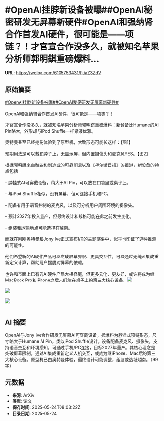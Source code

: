 # #OpenAI挂脖新设备被曝##OpenAI秘密研发无屏幕新硬件#OpenAI和强纳肾合作首发AI硬件，很可能是——项链？！才官宣合作没多久，就被知名苹果分析师郭明錤重磅爆料...

**URL**: https://weibo.com/6105753431/PtiaZ3ZdV

## 原始摘要

<a href="https://m.weibo.cn/search?containerid=231522type%3D1%26t%3D10%26q%3D%23OpenAI%E6%8C%82%E8%84%96%E6%96%B0%E8%AE%BE%E5%A4%87%E8%A2%AB%E6%9B%9D%23&amp;extparam=%23OpenAI%E6%8C%82%E8%84%96%E6%96%B0%E8%AE%BE%E5%A4%87%E8%A2%AB%E6%9B%9D%23" data-hide=""><span class="surl-text">#OpenAI挂脖新设备被曝#</span></a><a href="https://m.weibo.cn/search?containerid=231522type%3D1%26t%3D10%26q%3D%23OpenAI%E7%A7%98%E5%AF%86%E7%A0%94%E5%8F%91%E6%97%A0%E5%B1%8F%E5%B9%95%E6%96%B0%E7%A1%AC%E4%BB%B6%23&amp;extparam=%23OpenAI%E7%A7%98%E5%AF%86%E7%A0%94%E5%8F%91%E6%97%A0%E5%B1%8F%E5%B9%95%E6%96%B0%E7%A1%AC%E4%BB%B6%23" data-hide=""><span class="surl-text">#OpenAI秘密研发无屏幕新硬件#</span></a><br><br>OpenAI和强纳肾合作首发AI硬件，很可能是——项链？！<br><br>才官宣合作没多久，就被知名苹果分析师郭明錤重磅爆料：新设备比Humane的AI Pin略大，外形却与iPod Shuffle一样紧凑优雅。<br><br>奥特曼甚至已经抢先体验到了原型机，大致形态可能长这样：【图1】<br><br>预期用法是可以戴在脖子上，无显示屏，但内置摄像头和麦克风YES。【图2】<br><br>根据郭明錤来自硅谷和制造业的可靠消息以及《华尔街日报》的报道，新设备的特点包括：<br><br>- 脖挂式AI可穿戴设备，稍大于AI Pin，可以放在口袋里或桌子上。<br>    <br>- 与iPod Shuffle相似，没有屏幕，但可连接手机和PC。<br>    <br>- 配备有用于语音控制的麦克风，以及可分析用户周围环境的摄像头。<br>    <br>- 预计2027年投入量产，但最终设计和规格可能在此之前发生变化。<br>    <br>- 组装和运输地点可能选择在越南。<br><br>而就在刚刚奥特曼和Jony Ive正式宣布I/O的主题演讲中，似乎也印证了这种推测的可能性。<br><br>他们希望新的AI硬件产品可以突破屏幕界限、更具交互性，可以通过无缝AI集成重新定义计算，帮助用户摆脱对屏幕的依赖。<br><br>也许和市面上已有的AI硬件产品大相径庭，但更多元化、更友好，或许将成为继MacBook Pro和iPhone之后人们放在桌子上的第三大核心设备。<img style="" src="https://tvax2.sinaimg.cn/large/006Fd7o3ly1i1qhyjbmjnj30sg0sgwj4.jpg" referrerpolicy="no-referrer"><br><br><img style="" src="https://tvax3.sinaimg.cn/large/006Fd7o3ly1i1qhyy20jrj30u00whgzj.jpg" referrerpolicy="no-referrer"><br><br><img style="" src="https://tvax2.sinaimg.cn/large/006Fd7o3ly1i1qhzh06y7j30sg0sgk2k.jpg" referrerpolicy="no-referrer"><br><br>

## AI 摘要

OpenAI与Jony Ive合作研发无屏幕AI可穿戴设备，据爆料为脖挂式项链形态，尺寸略大于Humane AI Pin，类似iPod Shuffle设计。设备配备麦克风、摄像头，支持语音交互和环境感知，可通过手机/PC连接，目标2027年量产。其核心理念是突破屏幕限制，通过AI集成重新定义人机交互，或成为继iPhone、Mac后的第三大核心设备。原型机已由奥特曼体验，最终设计可能调整，组装或选址越南。（99字）

## 元数据

- **来源**: ArXiv
- **类型**: 论文
- **保存时间**: 2025-05-24T08:03:22Z
- **目录日期**: 2025-05-24
